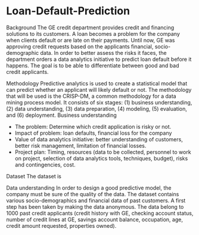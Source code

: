 # Loan-Default-Prediction
Background
The GE credit department provides credit and financing solutions to its customers.
A loan becomes a problem for the company when clients default or are late on their payments. Until now, GE was approving credit requests based on the applicants financial, socio-demographic data. In order to better assess the risks it faces, the department orders a data analytics initiative to predict loan default before it happens. The goal is to be able to differentiate between good and bad credit applicants.

Methodology
Predictive analytics is used to create a statistical model that can predict whether an applicant will likely default or not.
The methodology that will be used is the CRISP-DM, a common methodology for a data mining process model. It consists of six stages: (1) business understanding, (2) data understanding, (3) data preparation, (4) modeling, (5) evaluation, and (6) deployment.
Business understanding
-	The problem: Determine which credit application is risky or not.
-	Impact of problem: loan defaults, financial loss for the company
-	Value of data analytics initiative: better understanding of customers, better risk management, limitation of financial losses.
-	Project plan: Timing, resources (data to be collected, personnel to work on project, selection of data analytics tools, techniques, budget), risks and contingencies, cost.

Dataset
The dataset is 


Data understanding
In order to design a good predictive model, the company must be sure of the quality of the data. The dataset contains various socio-demographics and financial data of past customers. 
A first step has been taken by making the data anonymous. The data belong to 1000 past credit applicants (credit history with GE, checking account status, number of credit lines at GE, savings account balance, occupation, age, credit amount requested, properties owned).  


